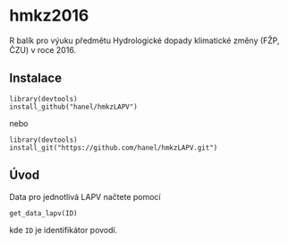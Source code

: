 # hmkz2016

R balík pro výuku předmětu Hydrologické dopady klimatické změny (FŽP, ČZU) v roce 2016.

## Instalace

```
library(devtools)
install_github("hanel/hmkzLAPV")
```

nebo

```
library(devtools)
install_git("https://github.com/hanel/hmkzLAPV.git")
```

## Úvod

Data pro jednotlivá LAPV načtete pomocí

```
get_data_lapv(ID)
```

kde `ID` je identifikátor povodí.

